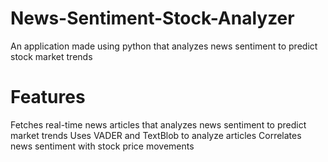 # News-Sentiment-Stock-Analyzer
An application made using python that analyzes news sentiment to predict stock market trends

# Features
Fetches real-time news articles that analyzes news sentiment to predict market trends
Uses VADER and TextBlob to analyze articles
Correlates news sentiment with stock price movements


